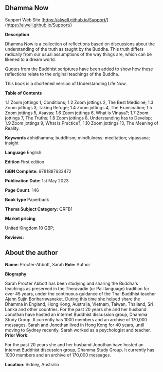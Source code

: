 ## Dhamma Now

 Support Web Site [https://alwell.github.io/Support/](https://alwell.github.io/Support/)

**Description** 

Dhamma Now is a collection of reflections based on discussions about the understanding of the truth as taught by the Buddha. This truth differs radically from our usual assumptions of the way things are, which can be likened to a dream world.

Quotes from the Buddhist scriptures have been added to show how these reflections relate to the original teachings of the Buddha.

This book is a shortened version of Understanding Life Now.

**Table of Contents** 

1.1 Zoom jottings 1, Conditions; 1.2 Zoom jottings 2, The Best Medicine; 1.3 Zoom jottings 3, Taking Refuge; 1.4 Zoom jottings 4, The Examination; 1.5 Zoom jottings 5, Asavas; 1.6 Zoom jottings 6, What is Vinaya?; 1.7 Zoom jottings 7, The Truths; 1.8 Zoom jottings 8, Understanding has to Develop; 1.9 Zoom jottings 9, What is Practice?; 1.10 Zoom jottings 10, The Meaning of Reality.

**Keywords** abhidhamma; buddhism; mindfulness; meditation; vipassana; insight

**Language** English

**Edition** 
First edition

**ISBN Complete:**
9781897633472

**Publication Date:** 
1st May 2023

**Page Count:** 
146

**Book type** 
Paperback

**Thema Subject Category:** QRFB1

**Market pricing**


United Kingdom 	10 GBP;


**Reviews:**



## About the author

**Name:** Procter-Abbott, Sarah	**Role:** Author	


**Biography**

Sarah Procter Abbott has been studying and sharing the Buddha's teachings as preserved in the Theravadin (or Pali language) tradition for over 45 years, under the continuous guidance of the Thai Buddhist teacher Ajahn Sujin Boriharnwanaket. During this time she helped share the Dhamma in England, Hong Kong, Australia, Vietnam, Taiwan, Thailand, Sri Lanka and other countries. For the past 20 years she and her husband Jonothan have hosted an internet Buddhist discussion group, Dhamma Study Group. It currently has 1000 members and an archive of 170,000 messages. Sarah and Jonothan lived in Hong Kong for 40 years, until moving to Sydney recently. Sarah worked as a psychologist and teacher.
**Prior Work:**

For the past 20 years she and her husband Jonothan have hosted an internet Buddhist discussion group, Dhamma Study Group. It currently has 1000 members and an archive of 170,000 messages. 
 
**Location**: Sidney, Australia
